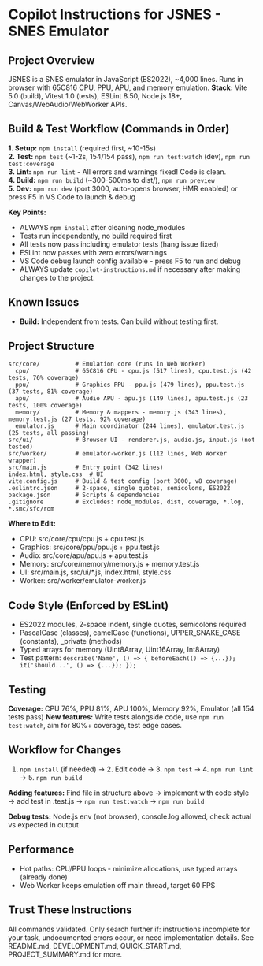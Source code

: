 # Copilot Instructions for JSNES - SNES Emulator

## Project Overview
JSNES is a SNES emulator in JavaScript (ES2022), ~4,000 lines. Runs in browser with 65C816 CPU, PPU, APU, and memory emulation.
**Stack:** Vite 5.0 (build), Vitest 1.0 (tests), ESLint 8.50, Node.js 18+, Canvas/WebAudio/WebWorker APIs.

## Build & Test Workflow (Commands in Order)

**1. Setup:** `npm install` (required first, ~10-15s)  
**2. Test:** `npm test` (~1-2s, 154/154 pass), `npm run test:watch` (dev), `npm run test:coverage`  
**3. Lint:** `npm run lint` - All errors and warnings fixed! Code is clean.  
**4. Build:** `npm run build` (~300-500ms to dist/), `npm run preview`  
**5. Dev:** `npm run dev` (port 3000, auto-opens browser, HMR enabled) or press F5 in VS Code to launch & debug

**Key Points:**
- ALWAYS `npm install` after cleaning node_modules
- Tests run independently, no build required first
- All tests now pass including emulator tests (hang issue fixed)
- ESLint now passes with zero errors/warnings
- VS Code debug launch config available - press F5 to run and debug
- ALWAYS update `copilot-instructions.md` if necessary after making changes to the project.

## Known Issues
- **Build:** Independent from tests. Can build without testing first.

## Project Structure
```
src/core/          # Emulation core (runs in Web Worker)
  cpu/             # 65C816 CPU - cpu.js (517 lines), cpu.test.js (42 tests, 76% coverage)
  ppu/             # Graphics PPU - ppu.js (479 lines), ppu.test.js (37 tests, 81% coverage)
  apu/             # Audio APU - apu.js (149 lines), apu.test.js (23 tests, 100% coverage)
  memory/          # Memory & mappers - memory.js (343 lines), memory.test.js (27 tests, 92% coverage)
  emulator.js      # Main coordinator (244 lines), emulator.test.js (25 tests, all passing)
src/ui/            # Browser UI - renderer.js, audio.js, input.js (not tested)
src/worker/        # emulator-worker.js (112 lines, Web Worker wrapper)
src/main.js        # Entry point (342 lines)
index.html, style.css  # UI
vite.config.js     # Build & test config (port 3000, v8 coverage)
.eslintrc.json     # 2-space, single quotes, semicolons, ES2022
package.json       # Scripts & dependencies
.gitignore         # Excludes: node_modules, dist, coverage, *.log, *.smc/sfc/rom
```

**Where to Edit:**
- CPU: src/core/cpu/cpu.js + cpu.test.js
- Graphics: src/core/ppu/ppu.js + ppu.test.js  
- Audio: src/core/apu/apu.js + apu.test.js
- Memory: src/core/memory/memory.js + memory.test.js
- UI: src/main.js, src/ui/*.js, index.html, style.css
- Worker: src/worker/emulator-worker.js

## Code Style (Enforced by ESLint)
- ES2022 modules, 2-space indent, single quotes, semicolons required
- PascalCase (classes), camelCase (functions), UPPER_SNAKE_CASE (constants), _private (methods)
- Typed arrays for memory (Uint8Array, Uint16Array, Int8Array)
- Test pattern: `describe('Name', () => { beforeEach(() => {...}); it('should...', () => {...}); });`

## Testing
**Coverage:** CPU 76%, PPU 81%, APU 100%, Memory 92%, Emulator (all 154 tests pass)
**New features:** Write tests alongside code, use `npm run test:watch`, aim for 80%+ coverage, test edge cases.

## Workflow for Changes
1. `npm install` (if needed) → 2. Edit code → 3. `npm test` → 4. `npm run lint` → 5. `npm run build`

**Adding features:** Find file in structure above → implement with code style → add test in .test.js → `npm run test:watch` → `npm run build`

**Debug tests:** Node.js env (not browser), console.log allowed, check actual vs expected in output

## Performance
- Hot paths: CPU/PPU loops - minimize allocations, use typed arrays (already done)
- Web Worker keeps emulation off main thread, target 60 FPS

## Trust These Instructions
All commands validated. Only search further if: instructions incomplete for your task, undocumented errors occur, or need implementation details. See README.md, DEVELOPMENT.md, QUICK_START.md, PROJECT_SUMMARY.md for more.

